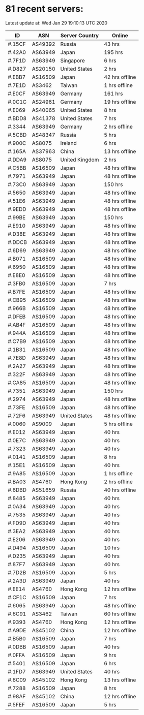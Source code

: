 # 81 recent servers:

Latest update at: Wed Jan 29 19:10:13 UTC 2020

| ID | ASN | Server Country | Online |
| -- | --- | -------------- | ------ |
| #.15CF | AS49392 | Russia | 43 hrs |
| #.42A0 | AS63949 | Japan | 195 hrs |
| #.7F1D | AS63949 | Singapore | 6 hrs |
| #.D827 | AS20150 | United States | 2 hrs |
| #.EBB7 | AS16509 | Japan | 42 hrs offline |
| #.7E1D | AS3462 | Taiwan | 1 hrs offline |
| #.E0CF | AS63949 | Germany | 161 hrs |
| #.0C1C | AS24961 | Germany | 19 hrs offline |
| #.E069 | AS40065 | United States | 8 hrs |
| #.BDD8 | AS41378 | United States | 7 hrs |
| #.3344 | AS63949 | Germany | 2 hrs offline |
| #.5CBD | AS48347 | Russia | 5 hrs |
| #.900C | AS8075 | Ireland | 6 hrs |
| #.165A | AS37963 | China | 13 hrs offline |
| #.DDA9 | AS8075 | United Kingdom | 2 hrs |
| #.C5BB | AS16509 | Japan | 48 hrs offline |
| #.7971 | AS63949 | Japan | 48 hrs offline |
| #.73C0 | AS63949 | Japan | 150 hrs |
| #.5650 | AS63949 | Japan | 48 hrs offline |
| #.51E6 | AS63949 | Japan | 48 hrs offline |
| #.9EDD | AS63949 | Japan | 48 hrs offline |
| #.99BE | AS63949 | Japan | 150 hrs |
| #.E910 | AS63949 | Japan | 48 hrs offline |
| #.D38E | AS63949 | Japan | 48 hrs offline |
| #.DDCB | AS63949 | Japan | 48 hrs offline |
| #.6D69 | AS63949 | Japan | 48 hrs offline |
| #.B071 | AS16509 | Japan | 48 hrs offline |
| #.6950 | AS16509 | Japan | 48 hrs offline |
| #.E8E0 | AS16509 | Japan | 48 hrs offline |
| #.3FB0 | AS16509 | Japan | 7 hrs |
| #.B7FE | AS16509 | Japan | 48 hrs offline |
| #.CB95 | AS16509 | Japan | 48 hrs offline |
| #.966B | AS16509 | Japan | 48 hrs offline |
| #.DFEB | AS16509 | Japan | 48 hrs offline |
| #.AB4F | AS16509 | Japan | 48 hrs offline |
| #.944A | AS16509 | Japan | 48 hrs offline |
| #.C7B9 | AS16509 | Japan | 48 hrs offline |
| #.1B31 | AS16509 | Japan | 48 hrs offline |
| #.7E8D | AS63949 | Japan | 48 hrs offline |
| #.2A27 | AS63949 | Japan | 48 hrs offline |
| #.322F | AS63949 | Japan | 48 hrs offline |
| #.CA85 | AS16509 | Japan | 48 hrs offline |
| #.7351 | AS63949 | Japan | 150 hrs |
| #.2974 | AS63949 | Japan | 48 hrs offline |
| #.73FE | AS16509 | Japan | 48 hrs offline |
| #.72F6 | AS63949 | United States | 48 hrs offline |
| #.0060 | AS9009 | Japan | 5 hrs offline |
| #.E012 | AS63949 | Japan | 40 hrs |
| #.0E7C | AS63949 | Japan | 40 hrs |
| #.7323 | AS63949 | Japan | 40 hrs |
| #.0141 | AS16509 | Japan | 8 hrs |
| #.15E1 | AS16509 | Japan | 40 hrs |
| #.9A85 | AS16509 | Japan | 1 hrs offline |
| #.BA03 | AS4760 | Hong Kong | 2 hrs offline |
| #.6DBD | AS51659 | Russia | 40 hrs offline |
| #.8485 | AS63949 | Japan | 40 hrs |
| #.0A34 | AS63949 | Japan | 40 hrs |
| #.7535 | AS63949 | Japan | 40 hrs |
| #.FD9D | AS63949 | Japan | 40 hrs |
| #.3EA2 | AS63949 | Japan | 40 hrs |
| #.E206 | AS63949 | Japan | 40 hrs |
| #.D494 | AS16509 | Japan | 10 hrs |
| #.D235 | AS63949 | Japan | 40 hrs |
| #.87F7 | AS63949 | Japan | 40 hrs |
| #.7D2B | AS16509 | Japan | 5 hrs |
| #.2A3D | AS63949 | Japan | 40 hrs |
| #.EE14 | AS4760 | Hong Kong | 12 hrs offline |
| #.CF1C | AS16509 | Japan | 7 hrs |
| #.6065 | AS63949 | Japan | 48 hrs offline |
| #.6C91 | AS3462 | Taiwan | 60 hrs offline |
| #.9393 | AS4760 | Hong Kong | 12 hrs offline |
| #.A9DE | AS45102 | China | 12 hrs offline |
| #.B5B0 | AS16509 | Japan | 7 hrs |
| #.0DBB | AS16509 | Japan | 40 hrs |
| #.0FFA | AS16509 | Japan | 9 hrs |
| #.5401 | AS16509 | Japan | 6 hrs |
| #.1FD7 | AS63949 | United States | 40 hrs |
| #.6C09 | AS45102 | Hong Kong | 13 hrs offline |
| #.7288 | AS16509 | Japan | 8 hrs |
| #.98AF | AS45102 | China | 12 hrs offline |
| #.5FEF | AS16509 | Japan | 5 hrs |

